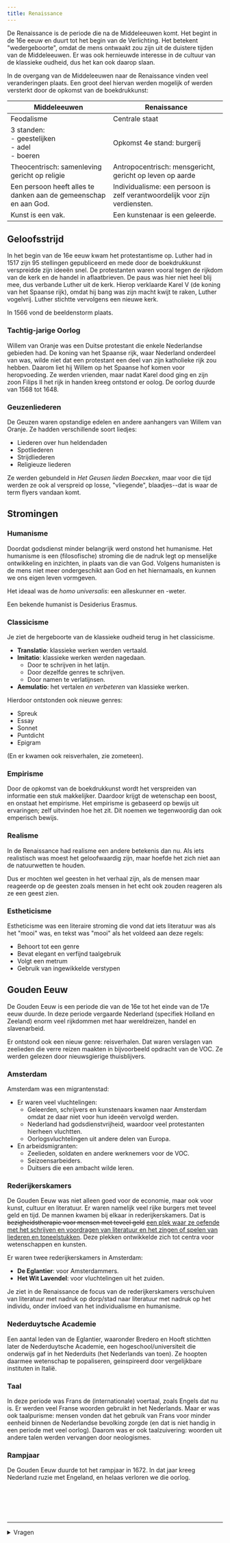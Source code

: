 ```yaml
---
title: Renaissance
---
```


De Renaissance is de periode die na de Middeleeuwen komt. Het begint in de 16e eeuw en duurt tot het begin van de Verlichting. Het betekent "wedergeboorte", omdat de mens ontwaakt zou zijn uit de duistere tijden van de Middeleeuwen. Er was ook hernieuwde interesse in de cultuur van de klassieke oudheid, dus het kan ook daarop slaan.

In de overgang van de Middeleeuwen naar de Renaissance vinden veel veranderingen plaats. Een groot deel hiervan werden mogelijk of werden versterkt door de opkomst van de boekdrukkunst:

| Middeleeuwen                                                     | Renaissance                                                                 |
| ---------------------------------------------------------------- | --------------------------------------------------------------------------- |
| Feodalisme                                                       | Centrale staat                                                              |
| 3 standen:<br>- geestelijken<br>- adel<br>- boeren               | Opkomst 4e stand: burgerij                                                  |
| Theocentrisch: samenleving gericht op religie                    | Antropocentrisch: mensgericht, gericht op leven op aarde                    |
| Een persoon heeft alles te danken aan de gemeenschap en aan God. | Individualisme: een persoon is zelf verantwoordelijk voor zijn verdiensten. |
| Kunst is een vak.                                                | Een kunstenaar is een geleerde.                                             |

## Geloofsstrijd

In het begin van de 16e eeuw kwam het protestantisme op. Luther had in 1517 zijn 95 stellingen gepubliceerd en mede door de boekdrukkunst verspreidde zijn ideeën snel. De protestanten waren vooral tegen de rijkdom van de kerk en de handel in aflaatbrieven. De paus was hier niet heel blij mee, dus verbande Luther uit de kerk. Hierop verklaarde Karel V (de koning van het Spaanse rijk), omdat hij bang was zijn macht kwijt te raken, Luther vogelvrij. Luther stichtte vervolgens een nieuwe kerk.

In 1566 vond de beeldenstorm plaats.

### Tachtig-jarige Oorlog

Willem van Oranje was een Duitse protestant die enkele Nederlandse gebieden had. De koning van het Spaanse rijk, waar Nederland onderdeel van was, wilde niet dat een protestant een deel van zijn katholieke rijk zou hebben. Daarom liet hij Willem op het Spaanse hof komen voor heropvoeding. Ze werden vrienden, maar nadat Karel dood ging en zijn zoon Filips II het rijk in handen kreeg ontstond er oolog. De oorlog duurde van 1568 tot 1648.

### Geuzenliederen

De Geuzen waren opstandige edelen en andere aanhangers van Willem van Oranje. Ze hadden verschillende soort liedjes:

- Liederen over hun heldendaden
- Spotliederen
- Strijdliederen
- Religieuze liederen

Ze werden gebundeld in _Het Geusen lieden Boecxken_, maar voor die tijd werden ze ook al verspreid op losse, "vliegende", blaadjes--dat is waar de term flyers vandaan komt.

## Stromingen

### Humanisme

Doordat godsdienst minder belangrijk werd onstond het humanisme. Het humanisme is een (filosofische) stroming die de nadruk legt op menselijke ontwikkeling en inzichten, in plaats van die van God. Volgens humanisten is de mens niet meer ondergeschikt aan God en het hiernamaals, en kunnen we ons eigen leven vormgeven.

Het ideaal was de _homo universalis_: een alleskunner en -weter.

Een bekende humanist is Desiderius Erasmus.

### Classicisme

Je ziet de hergeboorte van de klassieke oudheid terug in het classicisme.

- **Translatio**: klassieke werken werden vertaald.
- **Imitatio**: klassieke werken werden nagedaan.
  - Door te schrijven in het latijn.
  - Door dezelfde genres te schrijven.
  - Door namen te verlatijnsen.
- **Aemulatio**: het vertalen _en verbeteren_ van klassieke werken.

Hierdoor ontstonden ook nieuwe genres:

- Spreuk
- Essay
- Sonnet
- Puntdicht
- Epigram

(En er kwamen ook reisverhalen, zie zometeen).

### Empirisme

Door de opkomst van de boekdrukkunst wordt het verspreiden van informatie een stuk makkelijker. Daardoor krijgt de wetenschap een boost, en onstaat het empirisme. Het empirisme is gebaseerd op bewijs uit ervaringen; zelf uitvinden hoe het zit. Dit noemen we tegenwoordig dan ook emperisch bewijs.

### Realisme

In de Renaissance had realisme een andere betekenis dan nu. Als iets realistisch was moest het geloofwaardig zijn, maar hoefde het zich niet aan de natuurwetten te houden.

Dus er mochten wel geesten in het verhaal zijn, als de mensen maar reageerde op de geesten zoals mensen in het echt ook zouden reageren als ze een geest zien.

### Estheticisme

Estheticisme was een literaire stroming die vond dat iets literatuur was als het "mooi" was, en tekst was "mooi" als het voldeed aan deze regels:

- Behoort tot een genre
- Bevat elegant en verfijnd taalgebruik
- Volgt een metrum
- Gebruik van ingewikkelde verstypen

## Gouden Eeuw

De Gouden Eeuw is een periode die van de 16e tot het einde van de 17e eeuw duurde. In deze periode vergaarde Nederland (specifiek Holland en Zeeland) enorm veel rijkdommen met haar wereldreizen, handel en slavenarbeid.

Er ontstond ook een nieuw genre: reisverhalen. Dat waren verslagen van zeelieden die verre reizen maakten in bijvoorbeeld opdracht van de VOC. Ze werden gelezen door nieuwsgierige thuisblijvers.

### Amsterdam

Amsterdam was een migrantenstad:

- Er waren veel vluchtelingen:
  - Geleerden, schrijvers en kunstenaars kwamen naar Amsterdam omdat ze daar niet voor hun ideeën vervolgd werden.
  - Nederland had godsdienstvrijheid, waardoor veel protestanten hierheen vluchtten.
  - Oorlogsvluchtelingen uit andere delen van Europa.
- En arbeidsmigranten:
  - Zeelieden, soldaten en andere werknemers voor de VOC.
  - Seizoensarbeiders.
  - Duitsers die een ambacht wilde leren.

### Rederijkerskamers

De Gouden Eeuw was niet alleen goed voor de economie, maar ook voor kunst, cultuur en literatuur. Er waren namelijk veel rijke burgers met teveel geld en tijd. De mannen kwamen bij elkaar in rederijkerskamers. Dat is ~~bezigheidstherapie voor mensen met teveel geld~~ <ins>een plek waar ze oefende met het schrijven en voordragen van literatuur en het zingen of spelen van liederen en toneelstukken</ins>. Deze plekken ontwikkelde zich tot centra voor wetenschappen en kunsten.

Er waren twee rederijkerskamers in Amsterdam:

- **De Eglantier**: voor Amsterdammers.
- **Het Wit Lavendel**: voor vluchtelingen uit het zuiden.

Je ziet in de Renaissance de focus van de rederijkerskamers verschuiven van literatuur met nadruk op dorp/stad naar literatuur met nadruk op het individu, onder invloed van het individualisme en humanisme.

### Nederduytsche Academie

Een aantal leden van de Eglantier, waaronder Bredero en Hooft stichtten later de Nederduytsche Academie, een hogeschool/universiteit die onderwijs gaf in het Nederduits (het Nederlands van toen). Ze hoopten daarmee wetenschap te popaliseren, geinspireerd door vergelijkbare instituten in Italië.

### Taal

In deze periode was Frans de (internationale) voertaal, zoals Engels dat nu is. Er werden veel Franse woorden gebruikt in het Nederlands. Maar er was ook taalpurisme: mensen vonden dat het gebruik van Frans voor minder eenheid binnen de Nederlandse bevolking zorgde (en dat is niet handig in een periode met veel oorlog). Daarom was er ook taalzuivering: woorden uit andere talen werden vervangen door neologismes.

### Rampjaar

De Gouden Eeuw duurde tot het rampjaar in 1672. In dat jaar kreeg Nederland ruzie met Engeland, en helaas verloren we die oorlog.

<br><br><br><br>

---

<details>
  <summary>Vragen</summary>

  <ul>
    <li>Hoe kan er godsdienstvrijheid zijn als er ook een geloofsstrijd is?</li>
    <li>Aan de ene kant zie ik allemaal dingen die minder geloof duiden (voornamelijk de stromingen), maar het eerste stuk (geloofsstrijd) schetst juist een heel gelovig Europa?</li>
  </ul>
</details>
